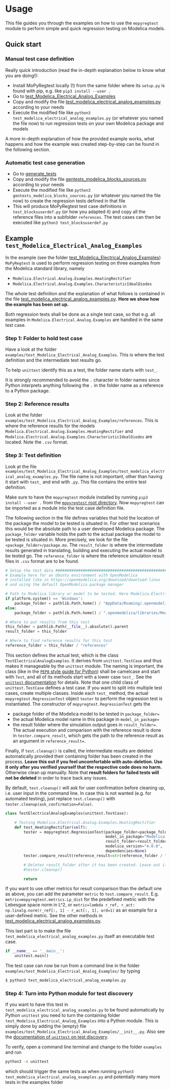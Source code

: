 # Usage
This file guides you through the examples on how to use the `mopyregtest` module to perform simple and quick regression testing on Modelica models. 


## Quick start

### Manual test case definition
Really quick introduction (read the in-depth explanation below to know what you are doing!): 
* Install MoPyRegtest locally (!) from the same folder where its `setup.py` is found with pip, e.g. like `pip3 install --user .`
* Go to [test_Modelica_Electrical_Analog_Examples](/examples/test_Modelica_Electrical_Analog_Examples)
* Copy and modify the file [test_modelica_electrical_analog_examples.py](/examples/test_Modelica_Electrical_Analog_Examples/test_modelica_electrical_analog_examples.py) according to your needs
* Execute the modified file like `python3 test_modelica_electrical_analog_examples.py` (or whatever you named the file now) to run regression tests on your own Modelica package and models

A more in-depth explanation of how the provided example works, what happens and how the example was created step-by-step can be found in the following section.

### Automatic test case generation
* Go to [generate_tests](/examples/generate_tests)
* Copy and modify the file [gentests_modelica_blocks_sources.py](/examples/generate_tests/gentests_modelica_blocks_sources.py) according to your needs
* Execute the modified file like `python3 gentests_modelica_blocks_sources.py` (or whatever you named the file now) to create the regression tests defined in that file
* This will produce MoPyRegtest test case definitions in `test_blocksuserdef.py` (or how you adapted it) and copy all
  the reference files into a subfolder `references`. The test cases can then be executed like `python3 test_blocksuserdef.py`

## Example `test_Modelica_Electrical_Analog_Examples`
In the example (see the folder [test_Modelica_Electrical_Analog_Examples](/examples/test_Modelica_Electrical_Analog_Examples)) `MoPyRegtest` is used to perform regression testing on three examples from the Modelica standard library, namely
* `Modelica.Electrical.Analog.Examples.HeatingRectifier`
* `Modelica.Electrical.Analog.Examples.CharacteristicIdealDiodes`

The whole test definition and the explanation of what follows is contained in the file [test_modelica_electrical_analog_examples.py](/examples/test_Modelica_Electrical_Analog_Examples/test_modelica_electrical_analog_examples.py). **Here we show how the example has been set up.** 

Both regression tests shall be done as a single test case, so that e.g. all examples in `Modelica.Electrical.Analog.Examples` are handled in the same test case. 

### Step 1: Folder to hold test case
Have a look at the folder `examples/test_Modelica_Electrical_Analog_Examples`. 
This is where the test definition and the intermediate test results go. 

To help `unittest` identify this as a test, the folder name starts with `test_`. 

It is strongly recommended to avoid the `.` character in folder names since Python interprets anything following the `.` 
in the folder name as a reference to a Python package. 

### Step 2: Reference results
Look at the folder `examples/test_Modelica_Electrical_Analog_Examples/references`. 
This is where the reference results for the models 
`Modelica.Electrical.Analog.Examples.HeatingRectifier` and `Modelica.Electrical.Analog.Examples.CharacteristicIdealDiodes` 
are located. Note the `.csv` format. 

### Step 3: Test definition
Look at the file `examples/test_Modelica_Electrical_Analog_Examples/test_modelica_electrical_analog_examples.py`. 
The file name is not important, other than having it start with `test_` and end with `.py`. 
This file contains the entire test definition. 

Make sure to have the `mopyregtest` module installed by running `pip3 install --user .` from the [`mopyregtest` root directory](/). 
Now `mopyregtest` can be imported as a module into the test case definition file. 

The following section in the file defines variables that hold the location of the package the model to be tested is situated in. 
For other test scenarios this would be the absolute path to a user developed Modelica package. 
The `package_folder` variable holds the path to the actual package the model to be tested is situated in. 
More precisely, we look for the file `<package_folder>/package.mo`. 
The `result_folder` is where the intermediate results generated in translating, building and executing the actual model to be tested go. 
The `reference_folder` is where the reference simulation result files in `.csv` format are to be found. 

```python
# Setup the test data #########################################################
# Example here for an Ubuntu environment with OpenModelica
# installed like in https://openmodelica.org/download/download-linux
# and using the default OpenModelica package manager

# Path to Modelica library or model to be tested. Here Modelica.Electrial
if platform.system() == 'Windows':
    package_folder = pathlib.Path.home() / "AppData/Roaming/.openmodelica/libraries/Modelica 4.0.0+maint.om"
else:
    package_folder = pathlib.Path.home() / ".openmodelica/libraries/Modelica 4.0.0+maint.om/Electrical"

# Where to put results from this test
this_folder = pathlib.Path(__file__).absolute().parent
result_folder = this_folder

# Where to find reference results for this test
reference_folder = this_folder / "references"
```
This section defines the actual test, which is the class `TestElectricalAnalogExamples`. 
It derives from `unittest.TestCase` and thus makes it manageable by the `unittest` module. 
The naming is important, the class (like in the [`PEP8` style guide for Python](https://www.python.org/dev/peps/pep-0008/)) 
shall be camelcase and start with `Test`, and all of its methods start with a lower case `test_`. 
See the [`unittest` documentation](https://docs.python.org/3/library/unittest.html) for details. Note that one child class of `unittest.TestCase` defines a test case. 
If you want to split into multiple test cases, create multiple classes. 
Inside each `test_` method, the actual `mopyregtest.RegressionTest` object `tester` to perform the regression test is 
instantiated. The constructor of `mopyregtest.RegressionTest` gets the 
* package folder of the Modelica model to be tested in `package_folder=`
* the actual Modelica model name in this package in `model_in_package=`
* the result folder where the simulation output goes in `result_folder=`. 
The actual execution and comparison with the reference result is done in `tester.compare_result`, which gets the path to
the reference result as an argument in `reference_result=`. 

Finally, if `test.cleanup()` is called, the intermediate results are deleted automatically provided their containing 
folder has been created in the process. 
**Leave this out if you feel uncomfortable with auto-deletion. Use it only after you verified yourself that the respective code does no harm.**
Otherwise clean up manually. Note that **result folders for failed tests will not be deleted** in order to trace back any issues. 

By default, `test.cleanup()` will ask for user confirmation before cleaning up, i.e. user input in the command line. 
In case this is not wanted (e.g. for automated testing), just replace `test.cleanup()` with `tester.cleanup(ask_confirmation=False)`. 

```python
class TestElectricalAnalogExamples(unittest.TestCase):

    # Testing Modelica.Electrical.Analog.Examples.HeatingRectifier
    def test_HeatingRectifier(self):
        tester = mopyregtest.RegressionTest(package_folder=package_folder,
                                            model_in_package="Modelica.Electrical.Analog.Examples.HeatingRectifier",
                                            result_folder=result_folder / "Modelica.Electrical.Analog.Examples.HeatingRectifier",
                                            modelica_version="4.0.0",
                                            dependencies=None)
        tester.compare_result(reference_result=str(reference_folder / "Modelica.Electrical.Analog.Examples.HeatingRectifier_res.csv"), tol=1e-3)

        # Deletes result_folder after it has been created. Leave out if you feel uncomfortable with auto-deletion!
        #tester.cleanup()

        return
```

If you want to use other metrics for result comparison than the default one as above, you can add the parameter `metric`
to `test.compare_result`. E.g. `metric=mopyregtest.metrics.Lp_dist` for the predefined metric with the Lebesgue space norm
in L^2, or `metric=lambda r_ref, r_act: np.linalg.norm(r_ref[:, 1] - r_act[:, 1], ord=1)` as an example for a user-defined metric. 
See the other methods in [test_modelica_electrical_analog_examples.py](/examples/test_Modelica_Electrical_Analog_Examples/test_modelica_electrical_analog_examples.py).

This last part is to make the file `test_modelica_electrical_analog_examples.py` itself an executable test case. 

```python
if __name__ == '__main__':
    unittest.main()
```

The test case can now be run from a command line in the folder `examples/test_Modelica_Electrical_Analog_Examples/` by typing

```bash
$ python3 test_modelica_electrical_analog_examples.py
```

### Step 4: Turn into Python module for test discovery
If you want to have this test in `test_modelica_electrical_analog_examples.py` to be found automatically by 
Python `unittest` you need to turn the containing folder `test_Modelica_Electrical_Analog_Examples` into a Python module. 
This is simply done by adding the (empty) file `examples/test_Modelica_Electrical_Analog_Examples/__init__.py`. 
Also see the [documentation of `unittest` on test discovery](https://docs.python.org/3/library/unittest.html#test-discovery). 

To verify, open a command line terminal and change to the folder `examples` and run

```bash
python3 -m unittest
```

which should trigger the same tests as when running `python3 test_modelica_electrical_analog_examples.py` and 
potentially many more tests in the examples folder

